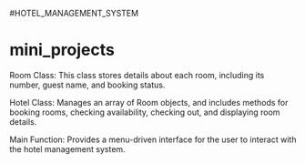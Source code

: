 #HOTEL_MANAGEMENT_SYSTEM
# mini_projects
Room Class: 
This class stores details about each room, including its number, guest name, and booking status.

Hotel Class:
Manages an array of Room objects, and includes methods for booking rooms, checking availability, checking out, and displaying room details.

Main Function:
Provides a menu-driven interface for the user to interact with the hotel management system.
